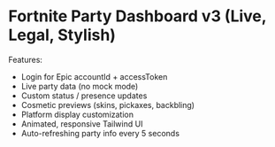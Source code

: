
# Fortnite Party Dashboard v3 (Live, Legal, Stylish)

Features:
- Login for Epic accountId + accessToken
- Live party data (no mock mode)
- Custom status / presence updates
- Cosmetic previews (skins, pickaxes, backbling)
- Platform display customization
- Animated, responsive Tailwind UI
- Auto-refreshing party info every 5 seconds
